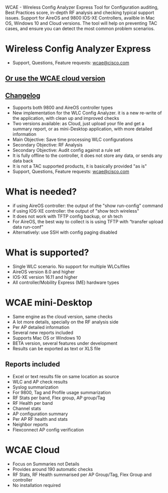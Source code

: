 <seotitle>WCAE - Wireless Config Analyzer Express</seotitle>
<seodescription>Tool for Configuration auditing, Best Practices score, in-depth RF analysis and checking typical support issues.  Support for  AireOS and 9800 IOS-XE Controllers, availble in Mac OS, Windows 10 and Cloud versions. The tool will help on preventing TAC cases, and ensure you can detect the most common problem scenarios.</seodescription>

# Wireless Config Analyzer Express

* Support, Questions, Feature requests: [wcae@cisco.com](mailto:wcae@cisco.com)

## [Or use the WCAE cloud version](https://cway.cisco.com/tools/WirelessAnalyzer/)

## [Changelog](https://developer.cisco.com/docs/wireless-troubleshooting-tools/#!changelog)



* Supports both 9800 and AireOS controller types
* New implementation for the WLC Config Analyzer. it is a new re-write of the application, with clean up and improved checks
* Two versions available: as Cloud, just upload your file and get a summary report, or as mini-Desktop application,  with more detailed information
* Main Objective: Save time processing WLC configurations
* Secondary Objective: RF Analysis
* Secondary Objective: Audit config against a rule set
* It is fully  offline to the controller, it does not store any data, or sends any data back
* It is not a TAC supported products, it is basically provided "as is"
* Support, Questions, Feature requests: [wcae@cisco.com](mailto:wcae@cisco.com)

# What is needed?

* if using AireOS controller:  the output of the "show run-config" command
* if using IOS-XE controller: the output of "show tech wireless"
* It does not work with TFTP config backup, or sh tech
* For AireOS, the best way to collect is is using TFTP  with “transfer upload data run-conf”
* Alternatively: use  SSH with config paging disabled

# What is supported?
* Single WLC scenario. No support for multiple WLCs/files
* AireOS  version 8.0 and higher
* IOS-XE version 16.11 and higher
* All controller/Mobility Express (ME) hardware types

# WCAE mini-Desktop
* Same engine as the cloud version, same checks
* A lot more details, specially on the RF analysis side
* Per AP detailed information
* Several new reports included
* Supports Mac OS or Windows 10
* BETA version, several features under development
* Results can be exported as text or XLS file

## Reports included
* Excel or text results file on same location as source
* WLC and AP check results
* Syslog summarization
* For 9800, Tag and Profile usage summarization
* RF Stats per band, Flex group, AP group/Tag
* RF Health per band
* Channel stats
* AP configuration summary
* Per AP RF health and stats
* Neighbor reports
* Flexconnect AP config verification


# WCAE Cloud
* Focus on Summaries not Details
* Provides around 190 automatic checks
* RF Stats, RF Health summarised per AP Group/Tag, Flex Group and controller
* No installation required
